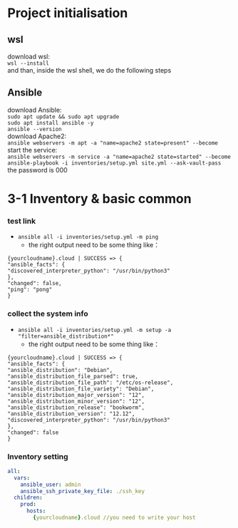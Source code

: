 # Project initialisation
## wsl
download wsl:\
`wsl --install
`\
and than, inside the wsl shell, we do the following steps
## Ansible
download Ansible:\
`sudo apt update && sudo apt upgrade
`\
`sudo apt install ansible -y
`\
`ansible --version
`\
download Apache2:\
`ansible webservers -m apt -a "name=apache2 state=present" --become 
`\
start the service:\
`ansible webservers -m service -a "name=apache2 state=started" --become
`\
`ansible-playbook -i inventories/setup.yml site.yml --ask-vault-pass
`
the password is 000
# 3-1 Inventory & basic common
### test link
- `ansible all -i inventories/setup.yml -m ping`
  - the right output need to be some thing like： 
```
{yourcloudname}.cloud | SUCCESS => {
"ansible_facts": {
"discovered_interpreter_python": "/usr/bin/python3"
},
"changed": false,
"ping": "pong"
}
```

### collect the system info
- `ansible all -i inventories/setup.yml -m setup -a "filter=ansible_distribution*"`
  - the right output need to be some thing like：
```
{yourcloudname}.cloud | SUCCESS => {
"ansible_facts": {
"ansible_distribution": "Debian",
"ansible_distribution_file_parsed": true,
"ansible_distribution_file_path": "/etc/os-release",
"ansible_distribution_file_variety": "Debian",
"ansible_distribution_major_version": "12",
"ansible_distribution_minor_version": "12",
"ansible_distribution_release": "bookworm",
"ansible_distribution_version": "12.12",
"discovered_interpreter_python": "/usr/bin/python3"
},
"changed": false
}
```


### Inventory setting
```yaml
all:
  vars:
    ansible_user: admin
    ansible_ssh_private_key_file: ./ssh_key
  children:
    prod:
      hosts:
        {yourcloudname}.cloud //you need to write your host 